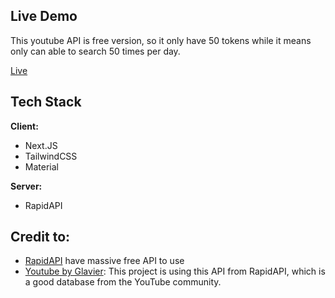 ## Live Demo
This youtube API is free version, so it only have 50 tokens while it means only can able to search 50 times per day.

[Live](https://youtube-clone-nine-omega.vercel.app/)

## Tech Stack  

**Client:** 
- Next.JS
- TailwindCSS  
- Material

**Server:** 
- RapidAPI

## Credit to:
- [RapidAPI](https://rapidapi.com/hub) have massive free API to use 
- [Youtube by Glavier](https://rapidapi.com/user/Glavier): This project is using this API from RapidAPI, which is a good database from the YouTube community.